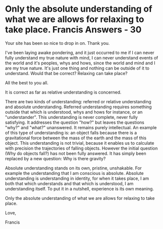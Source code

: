 # Only the absolute understanding of what we are allows for relaxing to take place. Francis Answers - 30

Your site has been so nice to drop in on. Thank you.

 I've been laying awake pondering, and it just occurred to me if I can never fully understand my true nature with mind, I can never understand events of the world and it's peoples, whys and hows, since the world and mind and I are my true nature. It's just one thing and nothing can be outside of it to understand. Would that be correct? Relaxing can take place?   

All the best to you all.

It is correct as far as relative understanding is concerned.&nbsp;

There are two kinds of understanding: referred or relative understanding and absolute understanding. Referred understanding requires something outside that which is understood, whys and hows for instance, or an &quot;understander&quot;. This understanding is never complete, never fully satisfying. It addresses the question &quot;how?&quot; but leaves the questions &quot;why?&quot; and &quot;what?&quot; unanswered. It remains purely intellectual. An example of this type of understanding is: an object falls because there is a gravitational force between the mass of the earth and the mass of this object. This understanding is not trivial, because it enables us to calculate with precision the trajectories of falling objects. However the initial question (Why do objects fall?) has not been fully answered. It has simply been replaced by a new question: Why is there gravity?

Absolute understanding stands on its own, pristine, unshakable. For example the understanding that I am conscious is absolute. Absolute understanding is understanding in identity, for when it takes place, I am both that which understands and that which is understood, I am understanding itself. To put it in a nutshell, experience is its own meaning.

Only the absolute understanding of what we are allows for relaxing to take place.

Love,

Francis

